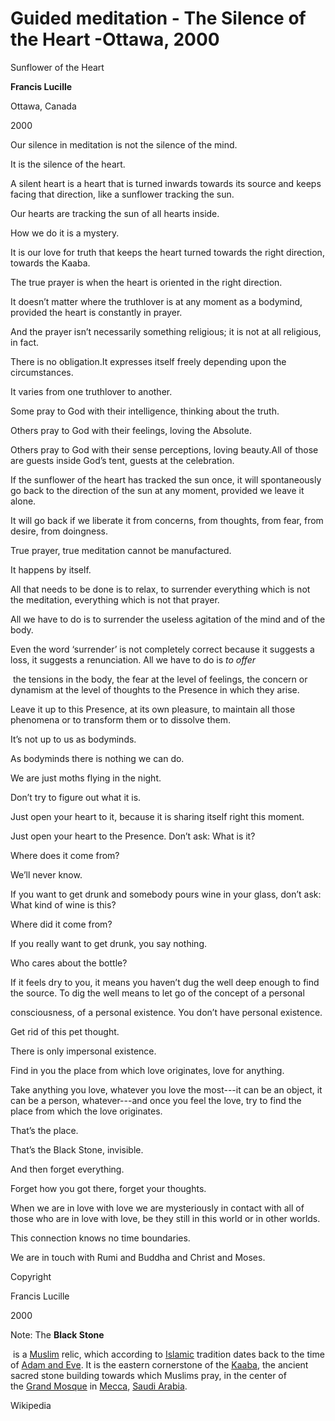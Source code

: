 # Guided meditation - The Silence of the Heart -Ottawa, 2000

Sunflower of the Heart

**Francis Lucille**

Ottawa, Canada

2000

Our silence in meditation is not the silence of the mind.

It is the silence of the heart.

A silent heart is a heart that is turned inwards towards its source and keeps facing that direction, like a sunflower tracking the sun.

Our hearts are tracking the sun of all hearts inside.

How we do it is a mystery.

It is our love for truth that keeps the heart turned towards the right direction, towards the Kaaba.

The true prayer is when the heart is oriented in the right direction.

It doesn’t matter where the truthlover is at any moment as a bodymind, provided the heart is constantly in prayer.

And the prayer isn’t necessarily something religious; it is not at all religious, in fact.

There is no obligation.It expresses itself freely depending upon the circumstances.

It varies from one truthlover to another.

Some pray to God with their intelligence, thinking about the truth.

Others pray to God with their feelings, loving the Absolute.

Others pray to God with their sense perceptions, loving beauty.All of those are guests inside God’s tent, guests at the celebration.

If the sunflower of the heart has tracked the sun once, it will spontaneously go back to the direction of the sun at any moment, provided we leave it alone.

It will go back if we liberate it from concerns, from thoughts, from fear, from desire, from doingness.

True prayer, true meditation cannot be manufactured.

It happens by itself.

All that needs to be done is to relax, to surrender everything which is not the meditation, everything which is not that prayer.

All we have to do is to surrender the useless agitation of the mind and of the body.

Even the word ‘surrender’ is not completely correct because it suggests a loss, it suggests a renunciation. All we have to do is _to offer_

 the tensions in the body, the fear at the level of feelings, the concern or dynamism at the level of thoughts to the Presence in which they arise.

Leave it up to this Presence, at its own pleasure, to maintain all those phenomena or to transform them or to dissolve them.

It’s not up to us as bodyminds.

As bodyminds there is nothing we can do.

We are just moths flying in the night.

Don’t try to figure out what it is.

Just open your heart to it, because it is sharing itself right this moment.

Just open your heart to the Presence. Don’t ask: What is it?

Where does it come from?

We’ll never know.

If you want to get drunk and somebody pours wine in your glass, don’t ask: What kind of wine is this?

Where did it come from?

If you really want to get drunk, you say nothing.

Who cares about the bottle?

If it feels dry to you, it means you haven’t dug the well deep enough to find the source. To dig the well means to let go of the concept of a personal

consciousness, of a personal existence. You don’t have personal existence.

Get rid of this pet thought.

There is only impersonal existence.

Find in you the place from which love originates, love for anything.

Take anything you love, whatever you love the most---it can be an object, it can be a person, whatever---and once you feel the love, try to find the place from which the love originates.

That’s the place.

That’s the Black Stone, invisible.

And then forget everything.

Forget how you got there, forget your thoughts.

When we are in love with love we are mysteriously in contact with all of those who are in love with love, be they still in this world or in other worlds.

This connection knows no time boundaries.

We are in touch with Rumi and Buddha and Christ and Moses.

Copyright

Francis Lucille

2000

Note: The **Black Stone**

 is a [Muslim](http://web.archive.org/web/20100911085016/http://en.wikipedia.org/wiki/Muslim) relic, which according to [Islamic](http://web.archive.org/web/20100911085016/http://en.wikipedia.org/wiki/Islam) tradition dates back to the time of [Adam and Eve](http://web.archive.org/web/20100911085016/http://en.wikipedia.org/wiki/Adam_and_Eve). It is the eastern cornerstone of the [Kaaba](http://web.archive.org/web/20100911085016/http://en.wikipedia.org/wiki/Kaaba), the ancient sacred stone building towards which Muslims pray, in the center of the [Grand Mosque](http://web.archive.org/web/20100911085016/http://en.wikipedia.org/wiki/Masjid_al-Haram) in [Mecca](http://web.archive.org/web/20100911085016/http://en.wikipedia.org/wiki/Mecca), [Saudi Arabia](http://web.archive.org/web/20100911085016/http://en.wikipedia.org/wiki/Saudi_Arabia).

Wikipedia

